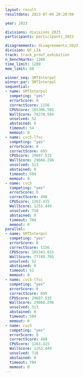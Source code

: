 ```yaml
---
layout: result
resultdate: 2023-07-04 20:20:09

year: 2023

divisions: divisions_2023
participants: participants_2023

disagreements: disagreements_2023
division: QF_LIA
track: track_proof_exhibition
n_benchmarks: 1208
time_limit: 1200
mem_limit: 60

winner_seq: SMTInterpol
winner_par: SMTInterpol
sequential:
- name: SMTInterpol
  competing: "yes"
  errorScore: 0
  correctScore: 1156
  CPUScore: 105306.505
  WallScore: 78270.584
  unsolved: 52
  abstained: 0
  timeout: 54
  memout: 0
- name: cvc5-lfsc
  competing: "yes"
  errorScore: 0
  correctScore: 695
  CPUScore: 29687.535
  WallScore: 29668.296
  unsolved: 513
  abstained: 0
  timeout: 509
  memout: 0
- name: cvc5
  competing: "yes"
  errorScore: 0
  correctScore: 498
  CPUScore: 1263.415
  WallScore: 1253.449
  unsolved: 710
  abstained: 0
  timeout: 704
  memout: 0
parallel:
- name: SMTInterpol
  competing: "yes"
  errorScore: 0
  correctScore: 1156
  CPUScore: 105341.815
  WallScore: 77749.765
  unsolved: 52
  abstained: 0
  timeout: 52
  memout: 0
- name: cvc5-lfsc
  competing: "yes"
  errorScore: 0
  correctScore: 695
  CPUScore: 29687.535
  WallScore: 29668.296
  unsolved: 513
  abstained: 0
  timeout: 509
  memout: 0
- name: cvc5
  competing: "yes"
  errorScore: 0
  correctScore: 498
  CPUScore: 1263.415
  WallScore: 1253.449
  unsolved: 710
  abstained: 0
  timeout: 704
  memout: 0
---
```

